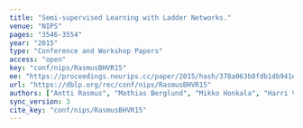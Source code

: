 ```yaml
---
title: "Semi-supervised Learning with Ladder Networks."
venue: "NIPS"
pages: "3546-3554"
year: "2015"
type: "Conference and Workshop Papers"
access: "open"
key: "conf/nips/RasmusBHVR15"
ee: "https://proceedings.neurips.cc/paper/2015/hash/378a063b8fdb1db941e34f4bde584c7d-Abstract.html"
url: "https://dblp.org/rec/conf/nips/RasmusBHVR15"
authors: ["Antti Rasmus", "Mathias Berglund", "Mikko Honkala", "Harri Valpola", "Tapani Raiko"]
sync_version: 3
cite_key: "conf/nips/RasmusBHVR15"
---
```

